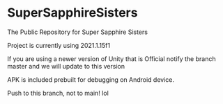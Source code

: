 # SuperSapphireSisters
The Public Repository for Super Sapphire Sisters

Project is currently using 2021.1.15f1

If you are using a newer version of Unity that is Official
notify the branch master and we will update to this version

APK is included prebuilt for debugging on Android device.

Push to this branch, not to main! lol
